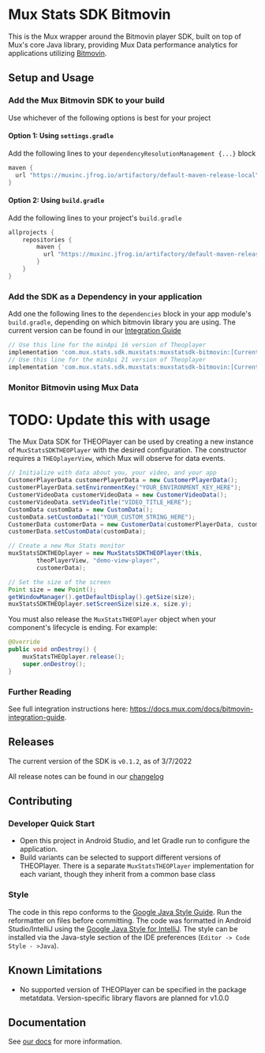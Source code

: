 # Mux Stats SDK Bitmovin

This is the Mux wrapper around the Bitmovin player SDK, built on top of Mux's core Java library,
providing Mux Data performance analytics for applications utilizing
[Bitmovin](https://bitmovin.com/docs/player).

## Setup and Usage 
### Add the Mux Bitmovin SDK to your build 

Use whichever of the following options is best for your project

#### Option 1: Using `settings.gradle`
Add the following lines to your `dependencyResolutionManagement {...}` block
```groovy
maven {
  url "https://muxinc.jfrog.io/artifactory/default-maven-release-local"
}
```

#### Option 2: Using `build.gradle`
Add the following lines to your project's `build.gradle` 
```groovy
allprojects {
    repositories {
        maven {
          url "https://muxinc.jfrog.io/artifactory/default-maven-release-local"
        }
    }
}
```

### Add the SDK as a Dependency in your application
Add one the following lines to the `dependencies` block in your app module's `build.gradle`, depending on which bitmovin library you are using. The current version can be found in our [Integration Guide](https://docs.mux.com/docs/bitmovin-integration-guide)

```groovy
// Use this line for the minApi 16 version of Theoplayer
implementation 'com.mux.stats.sdk.muxstats:muxstatsdk-bitmovin:[CurrentVersion]'
// Use this line for the minApi 21 version of Theoplayer
implementation 'com.mux.stats.sdk.muxstats:muxstatsdk-bitmovin:[CurrentVersion]'
```

### Monitor Bitmovin using Mux Data
# TODO: Update this with usage
The Mux Data SDK for THEOPlayer can be used by creating a new instance of `MuxStatsSDKTHEOPlayer` with the desired configuration. The constructor requires a `THEOplayerView`, which Mux will observe for data events.

```java
// Initialize with data about you, your video, and your app
CustomerPlayerData customerPlayerData = new CustomerPlayerData();
customerPlayerData.setEnvironmentKey("YOUR_ENVIRONMENT_KEY_HERE");
CustomerVideoData customerVideoData = new CustomerVideoData();
customerVideoData.setVideoTitle("VIDEO_TITLE_HERE");
CustomData customData = new CustomData();
customData.setCustomData1("YOUR_CUSTOM_STRING_HERE");
CustomerData customerData = new CustomerData(customerPlayerData, customerVideoData, null);
customerData.setCustomData(customData);

// Create a new Mux Stats monitor 
muxStatsSDKTHEOplayer = new MuxStatsSDKTHEOPlayer(this,
        theoPlayerView, "demo-view-player",
        customerData);

// Set the size of the screen
Point size = new Point();
getWindowManager().getDefaultDisplay().getSize(size);
muxStatsSDKTHEOplayer.setScreenSize(size.x, size.y);
```

You must also release the `MuxStatsTHEOPlayer` object when your component's lifecycle is ending. For example:

```java
@Override
public void onDestroy() {
    muxStatsTHEOplayer.release();
    super.onDestroy();
}
```

### Further Reading
See full integration instructions here: https://docs.mux.com/docs/bitmovin-integration-guide.

## Releases
The current version of the SDK is `v0.1.2`, as of 3/7/2022

All release notes can be found in our [changelog](RELEASENOTES.md)

## Contributing
### Developer Quick Start
- Open this project in Android Studio, and let Gradle run to configure the application.
- Build variants can be selected to support different versions of THEOPlayer. There is a separate `MuxStatsTHEOPlayer` implementation for each variant, though they inherit from a common base class 

### Style
The code in this repo conforms to the [Google Java Style Guide](https://google.github.io/styleguide/javaguide.html). Run the reformatter on files before committing.
The code was formatted in Android Studio/IntelliJ using the [Google Java Style for IntelliJ](https://github.com/google/styleguide/blob/gh-pages/intellij-java-google-style.xml). The style can be installed via the Java-style section of the IDE preferences (`Editor -> Code Style - >Java`).

## Known Limitations
- No supported version of THEOPlayer can be specified in the package metatdata. Version-specific library flavors are planned for v1.0.0

## Documentation
See [our docs](https://docs.mux.com/docs/theoplayer-integration-guide) for more information.
